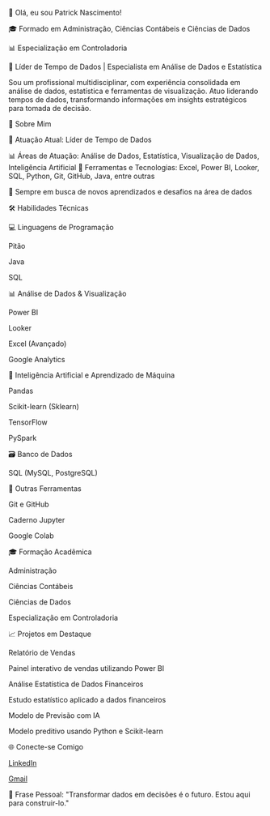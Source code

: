👋 Olá, eu sou Patrick Nascimento!

🎓 Formado em Administração, Ciências Contábeis e Ciências de Dados 

📊 Especialização em Controladoria 

💼 Líder de Tempo de Dados | Especialista em Análise de Dados e Estatística


Sou um profissional multidisciplinar, com experiência consolidada em análise de dados, estatística e ferramentas de visualização. Atuo liderando tempos de dados, transformando informações em insights estratégicos para tomada de decisão.

🧠 Sobre Mim

🎯 Atuação Atual: Líder de Tempo de Dados

📊 Áreas de Atuação: Análise de Dados, Estatística, Visualização de Dados, Inteligência Artificial
🔧 Ferramentas e Tecnologias: Excel, Power BI, Looker, SQL, Python, Git, GitHub, Java, entre outras

🚀 Sempre em busca de novos aprendizados e desafios na área de dados

🛠️ Habilidades Técnicas

💻 Linguagens de Programação

Pitão

Java

SQL

📊 Análise de Dados & Visualização

Power BI

Looker

Excel (Avançado)

Google Analytics

🤖 Inteligência Artificial e Aprendizado de Máquina

Pandas

Scikit-learn (Sklearn)

TensorFlow

PySpark

🗃️ Banco de Dados

SQL (MySQL, PostgreSQL)


🧰 Outras Ferramentas

Git e GitHub

Caderno Jupyter

Google Colab

🎓 Formação Acadêmica

Administração

Ciências Contábeis

Ciências de Dados

Especialização em Controladoria


📈 Projetos em Destaque

Relatório de Vendas

Painel interativo de vendas utilizando Power BI

Análise Estatística de Dados Financeiros

Estudo estatístico aplicado a dados financeiros

Modelo de Previsão com IA

Modelo preditivo usando Python e Scikit-learn



🌐 Conecte-se Comigo

[LinkedIn](www.linkedin.com/in/patrick-nascimento)


[Gmail](patricklvnascimento@gmail.com
)

🎯 Frase Pessoal: "Transformar dados em decisões é o futuro. Estou aqui para construir-lo."
